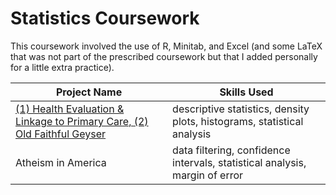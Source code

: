 # Statistics Coursework

This coursework involved the use of R, Minitab, and Excel (and some LaTeX that was not part of the prescribed coursework but that I added personally for a little extra practice).

| Project Name | Skills Used |
| --- | --- |
| [(1) Health Evaluation & Linkage to Primary Care, (2) Old Faithful Geyser](https://github.com/mwdemos/Data-Analysis-Portfolio/blob/main/Statistics%20Coursework/Demos_Hw1R.pdf) | descriptive statistics, density plots, histograms, statistical analysis |
| Atheism in America | data filtering, confidence intervals, statistical analysis, margin of error |
